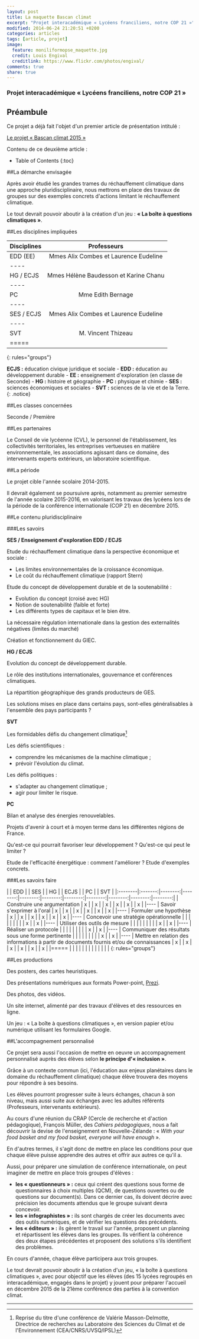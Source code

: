 ```yaml
---
layout: post
title: La maquette Bascan climat
excerpt: "Projet interacadémique « Lycéens franciliens, notre COP 21 »"
modified: 2014-06-24 21:20:51 +0200
categories: articles
tags: [article, projet]
image:
  feature: moniliformopse_maquette.jpg
  credit: Louis Engival
  creditlink: https://www.flickr.com/photos/engival/
comments: true
share: true
---
```

<h3>Projet interacadémique « Lycéens franciliens, notre COP 21 »</h3>

<h2>Préambule</h2>

Ce projet a déjà fait l'objet d'un premier article de présentation intitulé :

<div markdown="0"><a href="http://moniliformopse.github.io/le-projet-bascan-climat-2015/" class="btn"> Le projet « Bascan climat 2015 »</a></div>

Contenu de ce deuxième article :

* Table of Contents
{:toc}

##La démarche envisagée

Après avoir étudié les grandes trames du réchauffement climatique dans une approche pluridisciplinaire, nous mettrons en place des travaux de groupes sur des exemples concrets d'actions limitant le réchauffement climatique.

Le tout devrait pouvoir aboutir à la création d'un jeu : **« La boîte à questions climatiques »**.

##Les disciplines impliquées

| Disciplines | Professeurs |
|:--------|:-------:|
| EDD (EE)   | Mmes Alix Combes et Laurence Eudeline   |
|----
| HG / ECJS   | Mmes Hélène Baudesson et Karine Chanu   |
|----
| PC   | Mme Edith Bernage   |
|----
| SES / ECJS   | Mmes Alix Combes et Laurence Eudeline   |
|----
| SVT   | M. Vincent Thizeau   |
|=====
{: rules="groups"}

**ECJS :** éducation civique juridique et sociale - **EDD :** éducation au développement durable - **EE :** enseignement d'exploration (en classe de Seconde)  - **HG :** histoire et géographie - **PC :** physique et chimie - **SES :** sciences économiques et sociales - **SVT :** sciences de la vie et de la Terre.
{: .notice}

##Les classes concernées

Seconde / Première

##Les partenaires

Le Conseil de vie lycéenne (CVL), le personnel de l'établissement, les collectivités territoriales, les entreprises vertueuses en matière environnementale, les associations agissant dans ce domaine, des intervenants experts extérieurs, un laboratoire scientifique.

##La période

Le projet cible l'année scolaire 2014-2015.

Il devrait également se poursuivre après, notamment au premier semestre de l'année scolaire 2015-2016, en valorisant les travaux des lycéens lors de la période de la conférence internationale (COP 21) en décembre 2015.

##Le contenu pluridisciplinaire

###Les savoirs

**SES / Enseignement d'exploration EDD / ECJS**

Etude du réchauffement climatique dans la perspective économique et sociale :

* Les limites environnementales de la croissance économique.
* Le coût du réchauffement climatique (rapport Stern)

Etude du concept de développement durable et de la soutenabilité :

* Evolution du concept (croisé avec HG)
* Notion de soutenabilité (faible et forte)
* Les différents types de capitaux et le bien être.

La nécessaire régulation internationale dans la gestion des externalités négatives (limites du marché)

Création et fonctionnement du GIEC.

**HG / ECJS**

Evolution du concept de développement durable.

Le rôle des institutions internationales, gouvernance et conférences climatiques.

La répartition géographique des grands producteurs de GES.

Les solutions mises en place dans certains pays, sont-elles généralisables à l'ensemble des pays participants ?

**SVT**

Les formidables défis du changement climatique[^1]

Les défis scientifiques :

* comprendre les mécanismes de la machine climatique ;
* prévoir l'évolution du climat.

Les défis politiques :

* s'adapter au changement climatique ;
* agir pour limiter le risque.

[^1]: Reprise du titre d'une conférence de Valérie Masson-Delmotte, Directrice de recherches au Laboratoire des Sciences du Climat et de l'Environnement (CEA/CNRS/UVSQ/IPSL)

**PC**

Bilan et analyse des énergies renouvelables.

Projets d'avenir à court et à moyen terme dans les différentes régions de France.

Qu'est-ce qui pourrait favoriser leur développement ? Qu'est-ce qui peut le limiter ?

Etude de l'efficacité énergétique : comment l'améliorer ? Etude d'exemples concrets.

###Les savoirs faire

|  | EDD |  | SES |  | HG |  | ECJS |  | PC |  | SVT |
|:--------|:-------:|--------:|--------:|--------:|--------:|--------:|--------:|--------:|--------:|--------:|
| Construire une argumentation   | x   |  | x  |  |  x  |  |  x  |  | x   |  |  x  |
|----
| Savoir s'exprimer à l'oral   | x   |  | x   |  |  x   |  | x   |  |  x  |  |  x  |
|----
| Formuler une hypothèse   | x  |  | x  |  |  x  |  |  x  |  |  x  |  |  x  |
|----
| Concevoir une stratégie opérationnelle   |  |   |  |    |  |    |  |    | x   |  | x   |
|----
| Utiliser des outils de mesure   |  |   |  |    |  |    |  |    |  x  |  | x   |
|----
| Réaliser un protocole   |  |   |  |    |  |    |  |    |  x  |  |  x  |
|----
| Communiquer des résultats sous une forme pertinente   |  |   |  |    |  |    |  |    | x   |  | x   |
|----
| Mettre en relation des  informations à partir de documents fournis et/ou de connaissances   | x   |  | x   |  |  x  |  | x   |  |  x  |  |  x  |
|=====
|  |  |  |  |  |  |  |  |  |  |  |  |
{: rules="groups"}

##Les productions

Des posters, des cartes heuristiques.

Des présentations numériques aux formats Power-point, [Prezi](http://prezi.com).

Des photos, des vidéos.

Un site internet, alimenté par des travaux d'élèves et des ressources en ligne.

Un jeu : « La boîte à questions climatiques », en version papier et/ou numérique utilisant les formulaires Google.

##L'accompagnement personnalisé

Ce projet sera aussi l'occasion de mettre en oeuvre un accompagnement personnalisé auprès des élèves selon **le principe d'« inclusion »**.

Grâce à un contexte commun (ici, l'éducation aux enjeux planétaires dans le domaine du réchauffement climatique) chaque élève trouvera des moyens pour répondre à ses besoins.

Les élèves pourront progresser suite à leurs échanges, chacun à son niveau, mais aussi suite aux échanges avec les adultes référents (Professeurs, intervenants extérieurs).

Au cours d'une réunion du CRAP (Cercle de recherche et d'action pédagogique), François Müller, des *Cahiers pédagogiques*, nous a fait découvrir la devise de l'enseignement en Nouvelle-Zélande : « *With your food basket and my food basket, everyone will have enough* ».

En d'autres termes, il s'agit donc de mettre en place les conditions pour que chaque élève puisse apprendre des autres et offrir aux autres ce qu'il a.

Aussi, pour préparer une simulation de conférence internationale, on peut imaginer de mettre en place trois groupes d'élèves :

* **les « questionneurs » :** ceux qui créent des questions sous forme de questionnaires à choix multiples (QCM), de questions ouvertes ou de questions sur document(s). Dans ce dernier cas, ils doivent décrire avec précision les documents attendus que le groupe suivant devra concevoir.
* **les « infographistes » :** ils sont chargés de créer les documents avec des outils numériques, et de vérifier les questions des précédents.
* **les « éditeurs » :** ils gèrent le travail sur l'année, proposent un planning et répartissent les élèves dans les groupes. Ils vérifient la cohérence des deux étapes précédentes et proposent des solutions s'ils identifient des problèmes.

En cours d'année, chaque élève participera aux trois groupes.

Le tout devrait pouvoir aboutir à la création d'un jeu, « la boîte à questions climatiques », avec pour objectif que les élèves (des 15 lycées regroupés en interacadémique, engagés dans le projet) y jouent pour préparer l'accueil en décembre 2015 de la 21ème conférence des parties à la convention climat.

---